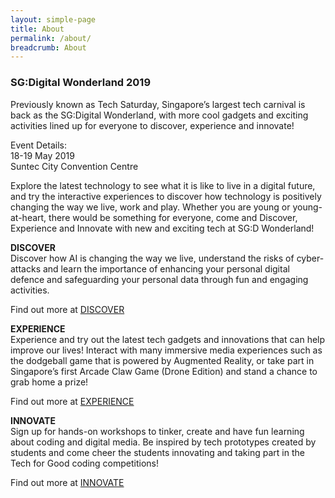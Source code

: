 ```yaml
---
layout: simple-page
title: About
permalink: /about/
breadcrumb: About
---
```


### **SG:Digital Wonderland 2019**

Previously known as Tech Saturday, Singapore’s largest tech carnival is back as the SG:Digital Wonderland, with more cool gadgets and exciting activities lined up for everyone to discover, experience and innovate!

Event Details:<br>
18-19 May 2019<br>
Suntec City Convention Centre

Explore the latest technology to see what it is like to live in a digital future, and try the interactive experiences to discover how technology is positively changing the way we live, work and play.  Whether you are young or young-at-heart, there would be something for everyone, come and Discover, Experience and Innovate with new and exciting tech at SG:D Wonderland!

**DISCOVER**<br>
Discover how AI is changing the way we live, understand the risks of cyber-attacks and learn the importance of enhancing your personal digital defence and safeguarding your personal data through fun and engaging activities.

Find out more at [DISCOVER](/discover/)

**EXPERIENCE**<br>
Experience and try out the latest tech gadgets and innovations that can help improve our lives! Interact with many immersive media experiences such as the dodgeball game that is powered by Augmented Reality, or take part in Singapore’s first Arcade Claw Game (Drone Edition) and stand a chance to grab home a prize!

Find out more at [EXPERIENCE](/experience/)

**INNOVATE**<br>
Sign up for hands-on workshops to tinker, create and have fun learning about coding and digital media. Be inspired by tech prototypes created by students and come cheer the students innovating and taking part in the Tech for Good coding competitions!

Find out more at [INNOVATE](/innovate/)


